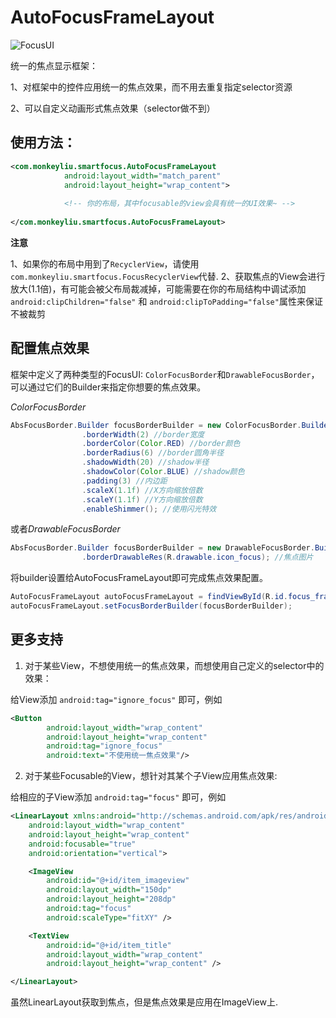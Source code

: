 # AutoFocusFrameLayout
![FocusUI](./snapshot/focus_ui.gif)

统一的焦点显示框架：

1、对框架中的控件应用统一的焦点效果，而不用去重复指定selector资源

2、可以自定义动画形式焦点效果（selector做不到）
 
## 使用方法：

```xml
<com.monkeyliu.smartfocus.AutoFocusFrameLayout
            android:layout_width="match_parent"
            android:layout_height="wrap_content">
            
            <!-- 你的布局，其中focusable的view会具有统一的UI效果~ -->
            
</com.monkeyliu.smartfocus.AutoFocusFrameLayout>
```

**注意**

1、如果你的布局中用到了`RecyclerView`，请使用`com.monkeyliu.smartfocus.FocusRecyclerView`代替.
2、获取焦点的View会进行放大(1.1倍)，有可能会被父布局裁减掉，可能需要在你的布局结构中调试添加 `android:clipChildren="false"` 和
`android:clipToPadding="false"`属性来保证不被裁剪

## 配置焦点效果
框架中定义了两种类型的FocusUI: `ColorFocusBorder`和`DrawableFocusBorder`，
可以通过它们的Builder来指定你想要的焦点效果。

*ColorFocusBorder*
```java
AbsFocusBorder.Builder focusBorderBuilder = new ColorFocusBorder.Builder(getContext())
                .borderWidth(2) //border宽度
                .borderColor(Color.RED) //border颜色
                .borderRadius(6) //border圆角半径
                .shadowWidth(20) //shadow半径
                .shadowColor(Color.BLUE) //shadow颜色
                .padding(3) //内边距
                .scaleX(1.1f) //X方向缩放倍数
                .scaleY(1.1f) //Y方向缩放倍数
                .enableShimmer(); //使用闪光特效
```

或者*DrawableFocusBorder*
```java
AbsFocusBorder.Builder focusBorderBuilder = new DrawableFocusBorder.Builder(getContext())
                .borderDrawableRes(R.drawable.icon_focus); //焦点图片
```
将builder设置给AutoFocusFrameLayout即可完成焦点效果配置。
```java
AutoFocusFrameLayout autoFocusFrameLayout = findViewById(R.id.focus_framelayout);
autoFocusFrameLayout.setFocusBorderBuilder(focusBorderBuilder);
```

## 更多支持
1. 对于某些View，不想使用统一的焦点效果，而想使用自己定义的selector中的效果：

给View添加 `android:tag="ignore_focus"` 即可，例如
```xml
<Button
        android:layout_width="wrap_content"
        android:layout_height="wrap_content"
        android:tag="ignore_focus"
        android:text="不使用统一焦点效果"/>
```


2. 对于某些Focusable的View，想针对其某个子View应用焦点效果:

给相应的子View添加 `android:tag="focus"` 即可，例如
```xml
<LinearLayout xmlns:android="http://schemas.android.com/apk/res/android"
    android:layout_width="wrap_content"
    android:layout_height="wrap_content"
    android:focusable="true"
    android:orientation="vertical">

    <ImageView
        android:id="@+id/item_imageview"
        android:layout_width="150dp"
        android:layout_height="208dp"
        android:tag="focus"
        android:scaleType="fitXY" />

    <TextView
        android:id="@+id/item_title"
        android:layout_width="wrap_content"
        android:layout_height="wrap_content" />

</LinearLayout>
```
虽然LinearLayout获取到焦点，但是焦点效果是应用在ImageView上.